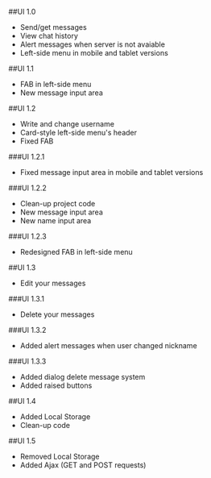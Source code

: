 ##UI 1.0

+ Send/get messages
+ View chat history
+ Alert messages when server is not avaiable
+ Left-side menu in mobile and tablet versions

##UI 1.1

+ FAB in left-side menu
+ New message input area

##UI 1.2

+ Write and change username 
+ Card-style left-side menu's header
+ Fixed FAB

###UI 1.2.1

+ Fixed message input area in mobile and tablet versions

###UI 1.2.2

+ Clean-up project code
+ New message input area
+ New name input area

###UI 1.2.3 

+ Redesigned FAB in left-side menu

##UI 1.3

+ Edit your messages

###UI 1.3.1

+ Delete your messages

###UI 1.3.2

+ Added alert messages when user changed nickname

###UI 1.3.3

+ Added dialog delete message system
+ Added raised buttons

##UI 1.4

+ Added Local Storage
+ Clean-up code

##UI 1.5

+ Removed Local Storage
+ Added Ajax (GET and POST requests)
